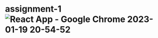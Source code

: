 # assignment-1![React App - Google Chrome 2023-01-19 20-54-52](https://user-images.githubusercontent.com/109799295/213509559-371e8c64-db36-4447-a10c-d5acdc33aa4d.gif)
